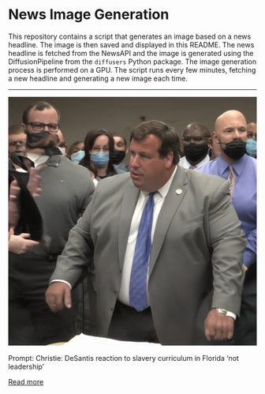 # News Image Generation
This repository contains a script that generates an image based on a news headline. The image is then saved and displayed in this README.
The news headline is fetched from the NewsAPI and the image is generated using the DiffusionPipeline from the `diffusers` Python package. The image generation process is performed on a GPU.
The script runs every few minutes, fetching a new headline and generating a new image each time.

---

![Generated Image](image.png)

Prompt: Christie: DeSantis reaction to slavery curriculum in Florida ‘not leadership’

[Read more](https://thehill.com/homenews/campaign/4114402-christie-desantis-reaction-to-slavery-curriculum-in-florida-not-leadership/)